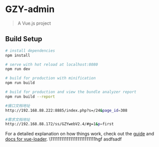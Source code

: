 # GZY-admin

> A Vue.js project

## Build Setup

``` bash
# install dependencies
npm install

# serve with hot reload at localhost:8080
npm run dev

# build for production with minification
npm run build

# build for production and view the bundle analyzer report
npm run build --report

#接口文档地址
http://192.168.88.222:8885/index.php?s=/24&page_id=308

#需求文档地址
http://192.168.88.172/ss/GZYwebV2.4/#g=1&p=first
```

For a detailed explanation on how things work, check out the [guide](http://vuejs-templates.github.io/webpack/) and [docs for vue-loader](http://vuejs.github.io/vue-loader).
\1111111111111111111111111hgf asdfsadf